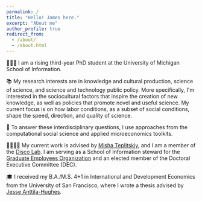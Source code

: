 ```yaml
---
permalink: /
title: "Hello! James here."
excerpt: "About me"
author_profile: true
redirect_from: 
  - /about/
  - /about.html
---
```


👨🏻‍💻 I am a rising third-year PhD student at the University of Michigan School of Information. 

📚 My research interests are in knowledge and cultural production, science of science, and science and technology public policy. More specifically, I'm interested in the sociocultural factors that inspire the creation of new knowledge, as well as policies that promote novel and useful science. My current focus is on how labor conditions, as a subset of social conditions, shape the speed, direction, and quality of science.

🔬 To answer these interdisciplinary questions, I use approaches from the computational social science and applied microeconomics toolkits.

🫱🏽‍🫲🏼 My current work is advised by [Misha Teplitskiy](https://sites.google.com/view/teplitskiy), and I am a member of the [Disco Lab](https://www.discolab.org/). I am serving as a School of Information steward for the [Graduate Employees Organization](https://www.geo3550.org/) and an elected member of the Doctoral Executive Committee (DEC). 

🎓 I received my B.A./M.S. 4+1 in International and Development Economics from the University of San Francisco, where I wrote a thesis advised by [Jesse Anttila-Hughes](https://sites.google.com/site/jesseanttilahughes/).